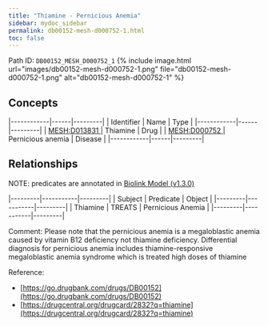 ```yaml
---
title: "Thiamine - Pernicious Anemia"
sidebar: mydoc_sidebar
permalink: db00152-mesh-d000752-1.html
toc: false 
---
```



Path ID: `DB00152_MESH_D000752_1`
{% include image.html url="images/db00152-mesh-d000752-1.png" file="db00152-mesh-d000752-1.png" alt="db00152-mesh-d000752-1" %}

## Concepts

|------------|------|---------|
| Identifier | Name | Type    |
|------------|------|---------|
| <a href="https://identifiers.org/MESH:D013831">MESH:D013831 </a> | Thiamine | Drug |
| <a href="https://identifiers.org/MESH:D000752">MESH:D000752 </a> | Pernicious anemia | Disease |
|------------|------|---------|

## Relationships


NOTE: predicates are annotated in <a href="https://github.com/biolink/biolink-model/releases/tag/v1.3.0">Biolink Model (v1.3.0)</a>

|---------|-----------|---------|
| Subject | Predicate | Object  |
|---------|-----------|---------|
| Thiamine | TREATS | Pernicious Anemia |
|---------|-----------|---------|

Comment: Please note that the pernicious anemia is a megaloblastic anemia caused by vitamin B12 deficiency not thiamine deficiency. Differential diagnosis for pernicious anemia includes thiamine-responsive megaloblastic anemia syndrome which is treated high doses of thiamine

Reference: 
  - [https://go.drugbank.com/drugs/DB00152](https://go.drugbank.com/drugs/DB00152)
  - [https://drugcentral.org/drugcard/2832?q=thiamine](https://drugcentral.org/drugcard/2832?q=thiamine)
